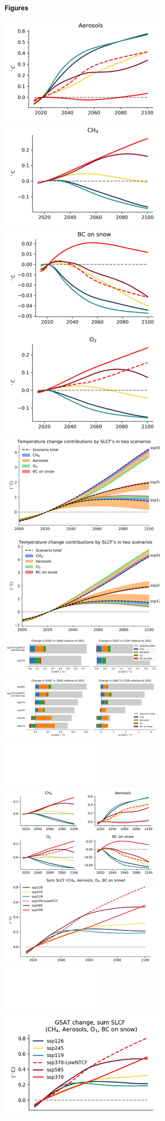 ## Figures
![](figures/aerosol-total_refy2021_fy2015.png)
![](figures/ch4_refy2021_fy2015.png)
![](figures/bc_on_snow_refy2021_fy2015.png)               
![](figures/o3_refy2021_fy2015.png)               
![](figures/ssp858_126_relative_contrib.png)                             
![](figures/ssp858_126_relative_contrib_rev.png)                         
![](figures/stack_bar_influence_years_horiz_errTot_370only.png)          
![](figures/stack_bar_influence_years.png)               
![](figures/total_ref2021_from2015_all_2.pdf)                            
![](figures/total_ref2021_from2015_all_2.png)                            
![](figures/total_refy2021_fy2015.pdf)                                   
![](figures/total_refy2021_fy2015.png)                                   